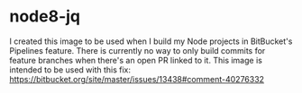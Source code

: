 # node8-jq
I created this image to be used when I build my Node projects in BitBucket's Pipelines feature. There is currently no way to only build commits for feature branches when there's an open PR linked to it. This image is intended to be used with this fix: https://bitbucket.org/site/master/issues/13438#comment-40276332
